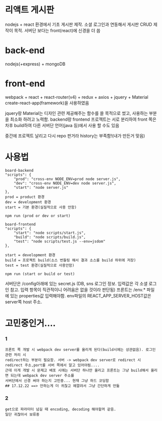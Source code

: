 # 리액트 게시판

nodejs + react 환경에서 기초 게시판 제작.
소셜 로그인과 연동해서 게시판 CRUD 제작이 목적. 서버단 보다는 front(react)에 신경을 더 씀

# back-end
nodejs(+express) + mongoDB
# front-end
webpack + react + react-router(v4) + redux + axios + jquery + Material
create-react-app(framework)을 사용하였음

jquery랑 Material는 디자인 관련 제공해주는 함수를 쓸 목적으로 썼고, 사용하는 부분을 최소화 하려고 노력함.
backend랑 frontend 프로젝트는 서로 분리하여 front 쪽은 차후 build하여 다른 서버단 언어(java 등)에서 사용 할 수도 있음

중간에 프로젝트 날리고 다시 repo 판거라 history는 부족함!(내가 만든거 맞음)

# 사용법

    board-backend
    "scripts": {
        "prod": "cross-env NODE_ENV=prod node server.js",
        "dev": "cross-env NODE_ENV=dev node server.js",
        "start": "node server.js"
    },
    prod = product 환경
    dev = development 환경
    start = 기본 환경(실질적으로 사용 안함)

    npm run (prod or dev or start)

    board-frontend
    "scripts": {
        "start": "node scripts/start.js",
        "build": "node scripts/build.js",
        "test": "node scripts/test.js --env=jsdom"
    },
    
    start = development 환경
    build = 프로젝트 build(소스 번들링 해서 결과 소스를 build 하위에 저장)
    test = test 환경(실질적으로 사용안함)

    npm run (start or build or test)

서버단은 /config아래에 있는 secret.js
(DB, sns 로그인 정보. 입력값은 각 소셜 로그인 참고. 입력 항목이 직관적이니 어려움은 없을 것이라 판단됨)
프론트는 /env.* 파일에 있는 properties값 입력해야함. env파일의 REACT_APP_SERVER_HOST값은 server쪽 host 주소.

# 고민중인거....
### 1
    프론트 쪽 개발 시 webpack dev server를 올리게 된다(build시에는 상관없음). 로그인 관련 처리 시
    redirect하는 부분이 필요함. 서버 -> webpack dev server로 redirect 시 redirect 주소,port를 서버 쪽에서 알고 있어야됨....
    근데 이게 개발 시 문제고 배포 시에는 서버단 하나만 올리고 프론트는 그냥 build해서 올리면 되는데 webpack dev server 주소를
    서버단에서 신경 써야 하는지 고민중... 현재 그냥 하드 코딩함
    ## 17.12.22 ==> 안하는게 더 귀찮고 헤깔려서 그냥 간단하게 만듦
    
### 2
    get으로 파라미터 넘길 때 encoding, decoding 해야할꺼 같음.
    일단 귀찮아서 보류중
